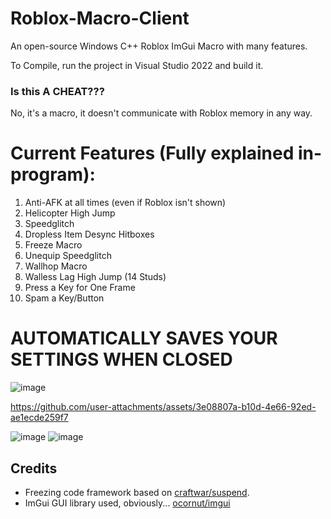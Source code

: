 # Roblox-Macro-Client
An open-source Windows C++ Roblox ImGui Macro with many features.

To Compile, run the project in Visual Studio 2022 and build it.

### Is this A CHEAT???
No, it's a macro, it doesn't communicate with Roblox memory in any way.

# Current Features (Fully explained in-program):

1. Anti-AFK at all times (even if Roblox isn't shown)
2. Helicopter High Jump
3. Speedglitch
4. Dropless Item Desync Hitboxes
5. Freeze Macro
6. Unequip Speedglitch
7. Wallhop Macro
8. Walless Lag High Jump (14 Studs)
9. Press a Key for One Frame
10. Spam a Key/Button

# AUTOMATICALLY SAVES YOUR SETTINGS WHEN CLOSED

![image](https://github.com/user-attachments/assets/ff89f8b1-aeea-48a6-a15f-4f0ec7c12cef)

https://github.com/user-attachments/assets/3e08807a-b10d-4e66-92ed-ae1ecde259f7

![image](https://github.com/user-attachments/assets/e81616cb-5de0-4e32-bf39-8d583f9d1499)
![image](https://github.com/user-attachments/assets/c08839eb-f508-4584-b033-89a0a6ee80ae)


## Credits

- Freezing code framework based on [craftwar/suspend](https://github.com/craftwar/suspend).
- ImGui GUI library used, obviously... [ocornut/imgui](https://github.com/ocornut/imgui)
